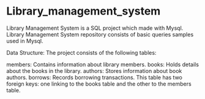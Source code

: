 # Library_management_system
Library Management System is a SQL project which made with Mysql.
Library Management System repository consists of basic queries samples used in Mysql.

Data Structure:
The project consists of the following tables:

members: Contains information about library members.
books: Holds details about the books in the library.
authors: Stores information about book authors.
borrows: Records borrowing transactions. This table has two foreign keys: one linking to the books table and the other to the members table.
